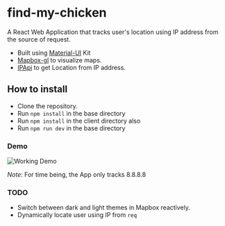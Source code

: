 # find-my-chicken

A React Web Application that tracks user's location using IP address from the source of request.

- Built using [Material-UI](https://material-ui.com/) Kit
- [Mapbox-gl](https://www.mapbox.com/mapbox-gl-js/) to visualize maps.
- [IPApi](https://ipapi.co/) to get Location from IP address.

## How to install

* Clone the repository.
* Run `npm install` in the base directory
* Run `npm install` in the client directory also
* Run `npm run dev` in the base directory

### Demo
![Working Demo](https://res.cloudinary.com/crack-jack/image/upload/v1539098617/demo_lrs2ct.gif)

*Note*: For time being, the App only tracks 8.8.8.8

### TODO
- Switch between dark and light themes in Mapbox reactively.
- Dynamically locate user using IP from `req`
